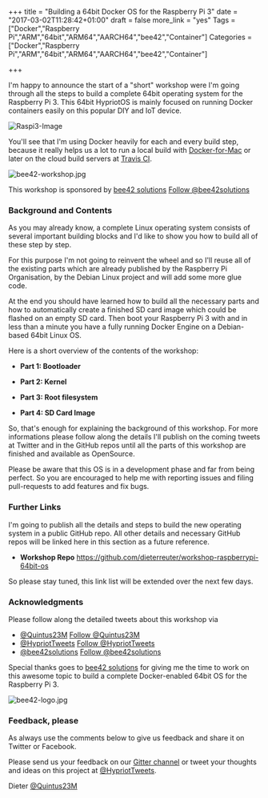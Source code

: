 +++
title = "Building a 64bit Docker OS for the Raspberry Pi 3"
date = "2017-03-02T11:28:42+01:00"
draft = false
more_link = "yes"
Tags = ["Docker","Raspberry Pi","ARM","64bit","ARM64","AARCH64","bee42","Container"]
Categories = ["Docker","Raspberry Pi","ARM","64bit","ARM64","AARCH64","bee42","Container"]

+++

I'm happy to announce the start of a "short" workshop were I'm going through all the steps to build a complete 64bit operating system for the Raspberry Pi 3. This 64bit HypriotOS is mainly focused on running Docker containers easily on this popular DIY and IoT device.

![Raspi3-Image](https://upload.wikimedia.org/wikipedia/commons/e/e6/Raspberry-Pi-3-Flat-Top.jpg)

You'll see that I'm using Docker heavily for each and every build step, because it really helps us a lot to run a local build with [Docker-for-Mac](https://docs.docker.com/docker-for-mac/) or later on the cloud build servers at [Travis CI](https://travis-ci.org).

![bee42-workshop.jpg](/images/building-a-64bit-docker-os-for-rpi3/bee42-workshop.jpg)

This workshop is sponsored by [bee42 solutions](http://bee42.com) <a href="https://twitter.com/bee42solutions" class="twitter-follow-button" data-show-count="false">Follow @bee42solutions</a><script async src="//platform.twitter.com/widgets.js" charset="utf-8"></script>

<!--more-->

### Background and Contents

As you may already know, a complete Linux operating system consists of several important building blocks and I'd like to show you how to build all of these step by step.

For this purpose I'm not going to reinvent the wheel and so I'll reuse all of the existing parts which are already published by the Raspberry Pi Organisation, by the Debian Linux project and will add some more glue code.

At the end you should have learned how to build all the necessary parts and how to automatically create a finished SD card image which could be flashed on an empty SD card. Then boot your Raspberry Pi 3 with and in less than a minute you have a fully running Docker Engine on a Debian-based 64bit Linux OS.

Here is a short overview of the contents of the workshop:

* **Part 1: Bootloader**

* **Part 2: Kernel**

* **Part 3: Root filesystem**

* **Part 4: SD Card Image**

So, that's enough for explaining the background of this workshop. For more informations please follow along the details I'll publish on the coming tweets at Twitter and in the GitHub repos until all the parts of this workshop are finished and available as OpenSource.

Please be aware that this OS is in a development phase and far from being perfect. So you are encouraged to help me with reporting issues and filing pull-requests to add features and fix bugs.


### Further Links

I'm going to publish all the details and steps to build the new operating system in a public GitHub repo. All other details and necessary GitHub repos will be linked here in this section as a future reference.

* **Workshop Repo** https://github.com/dieterreuter/workshop-raspberrypi-64bit-os

So please stay tuned, this link list will be extended over the next few days.


### Acknowledgments

Please follow along the detailed tweets about this workshop via

* [@Quintus23M](https://twitter.com/Quintus23M) <a href="https://twitter.com/Quintus23M" class="twitter-follow-button" data-show-count="false">Follow @Quintus23M</a><script async src="//platform.twitter.com/widgets.js" charset="utf-8"></script>
* [@HypriotTweets](https://twitter.com/HypriotTweets) <a href="https://twitter.com/HypriotTweets" class="twitter-follow-button" data-show-count="false">Follow @HypriotTweets</a><script async src="//platform.twitter.com/widgets.js" charset="utf-8"></script>
* [@bee42solutions](https://twitter.com/bee42solutions) <a href="https://twitter.com/bee42solutions" class="twitter-follow-button" data-show-count="false">Follow @bee42solutions</a><script async src="//platform.twitter.com/widgets.js" charset="utf-8"></script>

Special thanks goes to [bee42 solutions](http://bee42.com) for giving me the time to work on this awesome topic to build a complete Docker-enabled 64bit OS for the Raspberry Pi 3.

![bee42-logo.jpg](/images/building-a-64bit-docker-os-for-rpi3/bee42-logo.jpg)


### Feedback, please

As always use the comments below to give us feedback and share it on Twitter or Facebook.

Please send us your feedback on our [Gitter channel](https://gitter.im/hypriot/talk) or tweet your thoughts and ideas on this project at [@HypriotTweets](https://twitter.com/HypriotTweets).

Dieter [@Quintus23M](https://twitter.com/Quintus23M)
